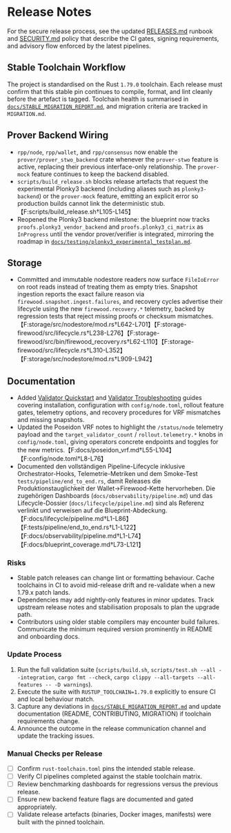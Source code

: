 # Release Notes

For the secure release process, see the updated [RELEASES.md](RELEASES.md)
runbook and [SECURITY.md](SECURITY.md) policy that describe the CI gates,
signing requirements, and advisory flow enforced by the latest pipelines.

## Stable Toolchain Workflow

The project is standardised on the Rust `1.79.0` toolchain. Each release must confirm that this stable pin continues to compile, format, and lint cleanly before the artefact is tagged. Toolchain health is summarised in [`docs/STABLE_MIGRATION_REPORT.md`](docs/STABLE_MIGRATION_REPORT.md), and migration criteria are tracked in `MIGRATION.md`.

## Prover Backend Wiring

- `rpp/node`, `rpp/wallet`, and `rpp/consensus` now enable the `prover/prover_stwo_backend` crate whenever the `prover-stwo` feature is active, replacing their previous interface-only relationship. The `prover-mock` feature continues to keep the backend disabled.
- `scripts/build_release.sh` blocks release artefacts that request the experimental
  Plonky3 backend (including aliases such as `plonky3-backend`) or the
  `prover-mock` feature, emitting an explicit error so production builds cannot
  link the deterministic stub.【F:scripts/build_release.sh†L105-L145】
- Reopened the Plonky3 backend milestone: the blueprint now tracks
  `proofs.plonky3_vendor_backend` and `proofs.plonky3_ci_matrix` as
  `InProgress` until the vendor prover/verifier is integrated, mirroring the
  roadmap in [`docs/testing/plonky3_experimental_testplan.md`](docs/testing/plonky3_experimental_testplan.md).

## Storage

- Committed and immutable nodestore readers now surface `FileIoError` on root
  reads instead of treating them as empty tries. Snapshot ingestion reports the
  exact failure reason via `firewood.snapshot.ingest.failures`, and recovery
  cycles advertise their lifecycle using the new `firewood.recovery.*`
  telemetry, backed by regression tests that reject missing proofs or checksum
  mismatches.【F:storage/src/nodestore/mod.rs†L642-L701】【F:storage-firewood/src/lifecycle.rs†L238-L276】【F:storage-firewood/src/bin/firewood_recovery.rs†L62-L110】【F:storage-firewood/src/lifecycle.rs†L310-L352】【F:storage/src/nodestore/mod.rs†L909-L942】

## Documentation

- Added [Validator Quickstart](docs/validator_quickstart.md) and
  [Validator Troubleshooting](docs/validator_troubleshooting.md) guides covering
  installation, configuration with `config/node.toml`, rollout feature gates,
  telemetry options, and recovery procedures for VRF mismatches and missing
  snapshots.
- Updated the Poseidon VRF notes to highlight the `/status/node` telemetry
  payload and the `target_validator_count` / `rollout.telemetry.*` knobs in
  `config/node.toml`, giving operators concrete endpoints and toggles for the
  new metrics.【F:docs/poseidon_vrf.md†L55-L104】【F:config/node.toml†L8-L76】
- Documented den vollständigen Pipeline-Lifecycle inklusive Orchestrator-Hooks,
  Telemetrie-Metriken und dem Smoke-Test `tests/pipeline/end_to_end.rs`, damit
  Releases die Produktionstauglichkeit der Wallet→Firewood-Kette hervorheben.
  Die zugehörigen Dashboards (`docs/observability/pipeline.md`) und das
  Lifecycle-Dossier (`docs/lifecycle/pipeline.md`) sind als Referenz verlinkt
  und verweisen auf die Blueprint-Abdeckung.【F:docs/lifecycle/pipeline.md†L1-L86】【F:tests/pipeline/end_to_end.rs†L1-L122】【F:docs/observability/pipeline.md†L1-L74】【F:docs/blueprint_coverage.md†L73-L121】

### Risks

- Stable patch releases can change lint or formatting behaviour. Cache toolchains in CI to avoid mid-release drift and re-validate when a new 1.79.x patch lands.
- Dependencies may add nightly-only features in minor updates. Track upstream release notes and stabilisation proposals to plan the upgrade path.
- Contributors using older stable compilers may encounter build failures. Communicate the minimum required version prominently in README and onboarding docs.

### Update Process

1. Run the full validation suite (`scripts/build.sh`, `scripts/test.sh --all --integration`, `cargo fmt --check`, `cargo clippy --all-targets --all-features -- -D warnings`).
2. Execute the suite with `RUSTUP_TOOLCHAIN=1.79.0` explicitly to ensure CI and local behaviour match.
3. Capture any deviations in [`docs/STABLE_MIGRATION_REPORT.md`](docs/STABLE_MIGRATION_REPORT.md) and update documentation (README, CONTRIBUTING, MIGRATION) if toolchain requirements change.
4. Announce the outcome in the release communication channel and update the tracking issues.

### Manual Checks per Release

- [ ] Confirm `rust-toolchain.toml` pins the intended stable release.
- [ ] Verify CI pipelines completed against the stable toolchain matrix.
- [ ] Review benchmarking dashboards for regressions versus the previous release.
- [ ] Ensure new backend feature flags are documented and gated appropriately.
- [ ] Validate release artefacts (binaries, Docker images, manifests) were built with the pinned toolchain.
